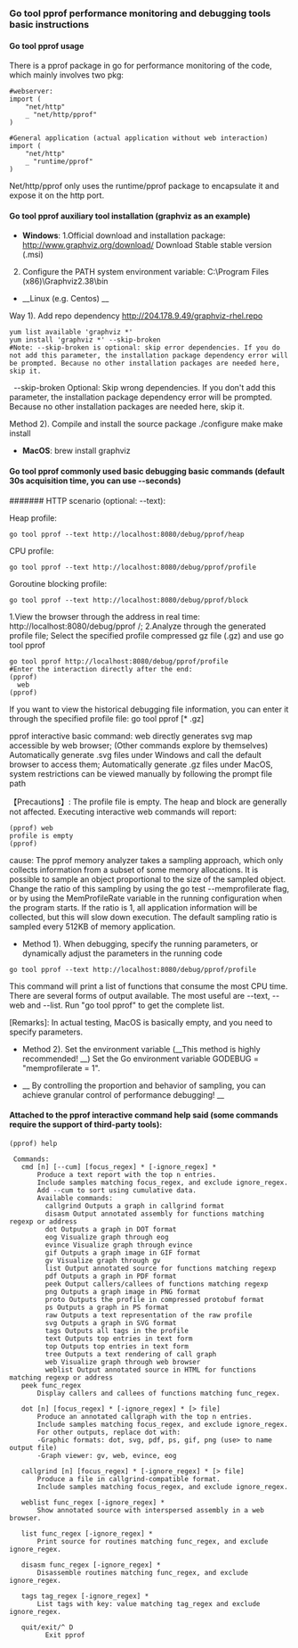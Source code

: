 ### Go tool pprof performance monitoring and debugging tools basic instructions

#### Go tool pprof usage

There is a pprof package in go for performance monitoring of the code, which mainly involves two pkg:

```
#webserver:
import (
    "net/http"
    _ "net/http/pprof"
)

#General application (actual application without web interaction)
import (
    "net/http"
    _ "runtime/pprof"
)
```

Net/http/pprof only uses the runtime/pprof package to encapsulate it and expose it on the http port.


#### Go tool pprof auxiliary tool installation (graphviz as an example)

* __Windows__:
1.Official download and installation package: http://www.graphviz.org/download/
Download Stable stable version (.msi)
2. Configure the PATH system environment variable:
C:\Program Files (x86)\Graphviz2.38\bin

* __Linux (e.g. Centos) __

Way 1). Add repo dependency http://204.178.9.49/graphviz-rhel.repo
```
yum list available 'graphviz *'
yum install 'graphviz *' --skip-broken
#Note: --skip-broken is optional: skip error dependencies. If you do not add this parameter, the installation package dependency error will be prompted. Because no other installation packages are needed here, skip it.
```
  --skip-broken Optional: Skip wrong dependencies. If you don't add this parameter, the installation package dependency error will be prompted. Because no other installation packages are needed here, skip it.

Method 2). Compile and install the source package
./configure
make
make install

* __MacOS__:
brew install graphviz


#### Go tool pprof commonly used basic debugging basic commands (default 30s acquisition time, you can use --seconds)


####### HTTP scenario (optional: --text):

Heap profile:
```
go tool pprof --text http://localhost:8080/debug/pprof/heap
```
CPU profile:
```
go tool pprof --text http://localhost:8080/debug/pprof/profile
```
Goroutine blocking profile:
```
go tool pprof --text http://localhost:8080/debug/pprof/block
```

1.View the browser through the address in real time: http://localhost:8080/debug/pprof /;
2.Analyze through the generated profile file;
Select the specified profile compressed gz file (.gz) and use go tool pprof
```
go tool pprof http://localhost:8080/debug/pprof/profile
#Enter the interaction directly after the end:
(pprof)
  web
(pprof)
```

If you want to view the historical debugging file information, you can enter it through the specified profile file:
go tool pprof [* .gz]

pprof interactive basic command: web directly generates svg map accessible by web browser;
(Other commands explore by themselves)
Automatically generate .svg files under Windows and call the default browser to access them;
Automatically generate .gz files under MacOS, system restrictions can be viewed manually by following the prompt file path

【Precautions】:
The profile file is empty. The heap and block are generally not affected.
Executing interactive web commands will report:
```
(pprof) web
profile is empty
(pprof)
```
cause:
The pprof memory analyzer takes a sampling approach, which only collects information from a subset of some memory allocations. It is possible to sample an object proportional to the size of the sampled object. Change the ratio of this sampling by using the go test --memprofilerate flag, or by using the MemProfileRate variable in the running configuration when the program starts. If the ratio is 1, all application information will be collected, but this will slow down execution. The default sampling ratio is sampled every 512KB of memory application.

* Method 1). When debugging, specify the running parameters, or dynamically adjust the parameters in the running code
```
go tool pprof --text http://localhost:8080/debug/pprof/profile
```
This command will print a list of functions that consume the most CPU time.
There are several forms of output available. The most useful are --text, --web and --list. Run "go tool pprof" to get the complete list.

[Remarks]:
In actual testing, MacOS is basically empty, and you need to specify parameters.

* Method 2). Set the environment variable (__This method is highly recommended! __) Set the Go environment variable GODEBUG = "memprofilerate = 1".

* __ By controlling the proportion and behavior of sampling, you can achieve granular control of performance debugging! __



#### Attached to the pprof interactive command help said (some commands require the support of third-party tools):
```
(pprof) help
 
 Commands:
   cmd [n] [--cum] [focus_regex] * [-ignore_regex] *
       Produce a text report with the top n entries.
       Include samples matching focus_regex, and exclude ignore_regex.
       Add --cum to sort using cumulative data.
       Available commands:
         callgrind Outputs a graph in callgrind format
         disasm Output annotated assembly for functions matching regexp or address
         dot Outputs a graph in DOT format
         eog Visualize graph through eog
         evince Visualize graph through evince
         gif Outputs a graph image in GIF format
         gv Visualize graph through gv
         list Output annotated source for functions matching regexp
         pdf Outputs a graph in PDF format
         peek Output callers/callees of functions matching regexp
         png Outputs a graph image in PNG format
         proto Outputs the profile in compressed protobuf format
         ps Outputs a graph in PS format
         raw Outputs a text representation of the raw profile
         svg Outputs a graph in SVG format
         tags Outputs all tags in the profile
         text Outputs top entries in text form
         top Outputs top entries in text form
         tree Outputs a text rendering of call graph
         web Visualize graph through web browser
         weblist Output annotated source in HTML for functions matching regexp or address
   peek func_regex
       Display callers and callees of functions matching func_regex.
 
   dot [n] [focus_regex] * [-ignore_regex] * [> file]
       Produce an annotated callgraph with the top n entries.
       Include samples matching focus_regex, and exclude ignore_regex.
       For other outputs, replace dot with:
       -Graphic formats: dot, svg, pdf, ps, gif, png (use> to name output file)
       -Graph viewer: gv, web, evince, eog
 
   callgrind [n] [focus_regex] * [-ignore_regex] * [> file]
       Produce a file in callgrind-compatible format.
       Include samples matching focus_regex, and exclude ignore_regex.
 
   weblist func_regex [-ignore_regex] *
       Show annotated source with interspersed assembly in a web browser.
 
   list func_regex [-ignore_regex] *
       Print source for routines matching func_regex, and exclude ignore_regex.
 
   disasm func_regex [-ignore_regex] *
       Disassemble routines matching func_regex, and exclude ignore_regex.
 
   tags tag_regex [-ignore_regex] *
       List tags with key: value matching tag_regex and exclude ignore_regex.
 
   quit/exit/^ D
         Exit pprof